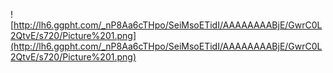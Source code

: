 ![http://lh6.ggpht.com/_nP8Aa6cTHpo/SeiMsoETidI/AAAAAAAABjE/GwrC0L2QtvE/s720/Picture%201.png](http://lh6.ggpht.com/_nP8Aa6cTHpo/SeiMsoETidI/AAAAAAAABjE/GwrC0L2QtvE/s720/Picture%201.png)